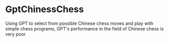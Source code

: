 # GptChinessChess
Using GPT to select from possible Chinese chess moves and play with simple chess programs, GPT's performance in the field of Chinese chess is very poor
